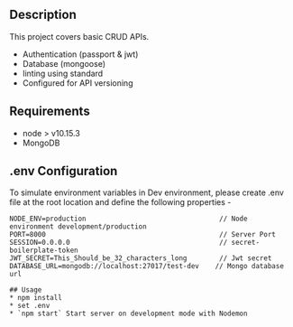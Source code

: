 ## Description
This project covers basic CRUD APIs.
* Authentication (passport & jwt)
* Database (mongoose)
* linting using standard
* Configured for API versioning


## Requirements
* node > v10.15.3
* MongoDB

## .env Configuration
To simulate environment variables in Dev environment, please create .env file at the root location and define the following properties -

```
NODE_ENV=production                                 // Node environment development/production
PORT=8000                                           // Server Port
SESSION=0.0.0.0                                     // secret-boilerplate-token
JWT_SECRET=This_Should_be_32_characters_long        // Jwt secret
DATABASE_URL=mongodb://localhost:27017/test-dev    // Mongo database url

## Usage
* npm install
* set .env
* `npm start` Start server on development mode with Nodemon



